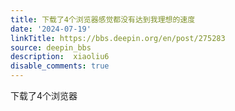 ```yaml
---
title: 下载了4个浏览器感觉都没有达到我理想的速度
date: '2024-07-19'
linkTitle: https://bbs.deepin.org/en/post/275283
source: deepin_bbs
description:  xiaoliu6 
disable_comments: true
---
```

下载了4个浏览器  
